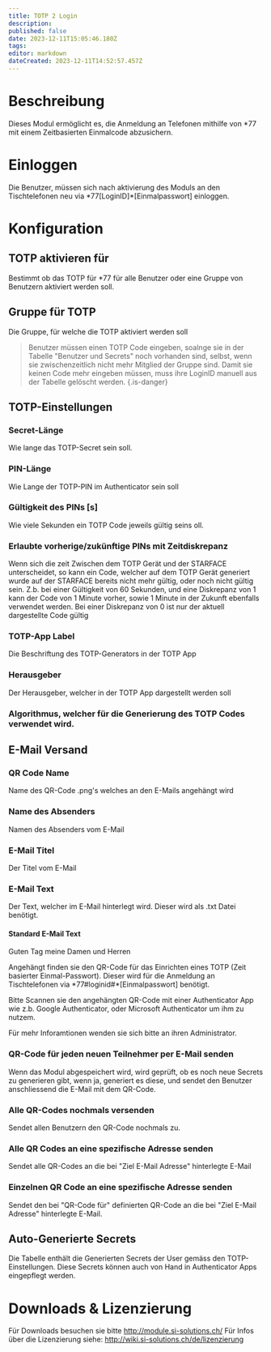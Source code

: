 ```yaml
---
title: TOTP 2 Login
description: 
published: false
date: 2023-12-11T15:05:46.180Z
tags: 
editor: markdown
dateCreated: 2023-12-11T14:52:57.457Z
---
```


# Beschreibung
Dieses Modul ermöglicht es, die Anmeldung an Telefonen mithilfe von \*77 mit einem Zeitbasierten Einmalcode abzusichern.

# Einloggen
Die Benutzer, müssen sich nach aktivierung des Moduls an den Tischtelefonen neu via \*77\[LoginID\]\*\[Einmalpasswort\] einloggen.

# Konfiguration



## TOTP aktivieren für
Bestimmt ob das TOTP für \*77 für alle Benutzer oder eine Gruppe von Benutzern aktiviert werden soll.

## Gruppe für TOTP
Die Gruppe, für welche die TOTP aktiviert werden soll


> Benutzer müssen einen TOTP Code eingeben, soalnge sie in der Tabelle "Benutzer und Secrets" noch vorhanden sind, selbst, wenn sie zwischenzeitlich nicht mehr Mitglied der Gruppe sind. Damit sie keinen Code mehr eingeben müssen, muss ihre LoginID manuell aus der Tabelle gelöscht werden.
{.is-danger}


## TOTP-Einstellungen

### Secret-Länge
Wie lange das TOTP-Secret sein soll.

### PIN-Länge
Wie Lange der TOTP-PIN im Authenticator sein soll

### Gültigkeit des PINs \[s\]
Wie viele Sekunden ein TOTP Code jeweils gültig seins oll.

### Erlaubte vorherige/zukünftige PINs mit Zeitdiskrepanz 	

Wenn sich die zeit Zwischen dem TOTP Gerät und der STARFACE unterscheidet, so kann ein Code, welcher auf dem TOTP Gerät generiert wurde auf der STARFACE bereits nicht mehr gültig, oder noch nicht gültig sein. Z.b. bei einer Gültigkeit von 60 Sekunden, und eine Diskrepanz von 1 kann der Code von 1 Minute vorher, sowie 1 Minute in der Zukunft ebenfalls verwendet werden. Bei einer Diskrepanz von 0 ist nur der aktuell dargestellte Code gültig

### TOTP-App Label
Die Beschriftung des TOTP-Generators in der TOTP App

### Herausgeber
Der Herausgeber, welcher in der TOTP App dargestellt werden soll

### Algorithmus, welcher für die Generierung des TOTP Codes verwendet wird.

## E-Mail Versand

### QR Code Name
Name des QR-Code .png's welches an den E-Mails angehängt wird

### Name des Absenders
Namen des Absenders vom E-Mail

### E-Mail Titel
Der Titel vom E-Mail

### E-Mail Text
Der Text, welcher im E-Mail hinterlegt wird. Dieser wird als .txt Datei benötigt.

#### Standard E-Mail Text
Guten Tag meine Damen und Herren

Angehängt finden sie den QR-Code für das Einrichten eines TOTP (Zeit basierter Einmal-Passwort). 
Dieser wird für die Anmeldung an Tischtelefonen via \*77\#loginid\#\*\[Einmalpasswort\] benötigt.

Bitte Scannen sie den angehängten QR-Code mit einer Authenticator App wie z.b. Google Authenticator, oder Microsoft Authenticator um ihm zu nutzem.

Für mehr Inforamtionen wenden sie sich bitte an ihren Administrator.

### QR-Code für jeden neuen Teilnehmer per E-Mail senden 	
Wenn das Modul abgespeichert wird, wird geprüft, ob es noch neue Secrets zu generieren gibt, wenn ja, generiert es diese, und sendet den Benutzer anschliessend die E-Mail mit dem QR-Code.

### Alle QR-Codes nochmals versenden
Sendet allen Benutzern den QR-Code nochmals zu.

### Alle QR Codes an eine spezifische Adresse senden
Sendet alle QR-Codes an die bei "Ziel E-Mail Adresse" hinterlegte E-Mail

### Einzelnen QR Code an eine spezifische Adresse senden
Sendet den bei "QR-Code für" definierten QR-Code an die bei "Ziel E-Mail Adresse" hinterlegte E-Mail.

## Auto-Generierte Secrets
Die Tabelle enthält die Generierten Secrets der User gemäss den TOTP-Einstellungen.
Diese Secrets können auch von Hand in Authenticator Apps eingepflegt werden.

# Downloads & Lizenzierung
Für Downloads besuchen sie bitte http://module.si-solutions.ch/
Für Infos über die Lizenzierung siehe: http://wiki.si-solutions.ch/de/lizenzierung